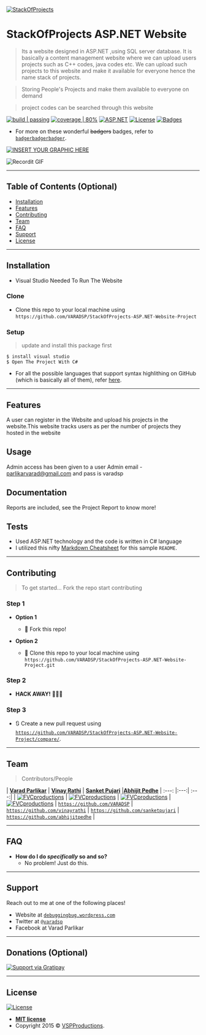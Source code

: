 <a href="#"><img src="stack-sponsor.jpg" title="StackOfProjects" alt="StackOfProjects"></a>


<!-- [![FVCproductions](https://avatars1.githubusercontent.com/u/4284691?v=3&s=200)](http://fvcproductions.com) -->

# StackOfProjects ASP.NET Website

> Its a website designed in ASP.NET ,using SQL server database. It is basically a content management website where we can upload users projects such as C++ codes, java codes etc. We can upload such projects to this website and make it available for everyone hence the name stack of projects.

> Storing People's Projects and make them available to everyone on demand

> project codes can be searched through this website



[![build | passing](http://img.shields.io/travis/badges/badgerbadgerbadger.svg?style=flat-square)](https://travis-ci.org/badges/badgerbadgerbadger)  [![coverage | 80%](http://img.shields.io/coveralls/badges/badgerbadgerbadger.svg?style=flat-square)](https://coveralls.io/r/badges/badgerbadgerbadger) [![ASP.NET](http://img.shields.io/codeclimate/github/badges/badgerbadgerbadger.svg?style=flat-square)](https://codeclimate.com/github/badges/badgerbadgerbadger)   [![License](http://img.shields.io/:license-mit-blue.svg?style=flat-square)](http://badges.mit-license.org) [![Badges](http://img.shields.io/:badges-9/9-ff6799.svg?style=flat-square)](https://github.com/badges/badgerbadgerbadger)

- For more on these wonderful ~~badgers~~ badges, refer to <a href="http://badges.github.io/badgerbadgerbadger/" target="_blank">`badgerbadgerbadger`</a>.


[![INSERT YOUR GRAPHIC HERE](stack-lighting-identity.gif)]()


![Recordit GIF](stackofprojects2.gif)


---

## Table of Contents (Optional)


- [Installation](#installation)
- [Features](#features)
- [Contributing](#contributing)
- [Team](#team)
- [FAQ](#faq)
- [Support](#support)
- [License](#license)


---



## Installation

- Visual Studio Needed To Run The Website


### Clone

- Clone this repo to your local machine using `https://github.com/VARADSP/StackOfProjects-ASP.NET-Website-Project`

### Setup


> update and install this package first

```shell
$ install visual studio
$ Open The Project With C#
```


- For all the possible languages that support syntax highlithing on GitHub (which is basically all of them), refer <a href="https://github.com/github/linguist/blob/master/lib/linguist/languages.yml" target="_blank">here</a>.

---

## Features
A user can register in the Website and upload his projects in the website.This website tracks users as per the number of projects they hosted in the website


## Usage
Admin access has been given to a user
Admin email - parlikarvarad@gmail.com and pass is varadsp
## Documentation
Reports are included, see the Project Report to know more!
## Tests

- Used ASP.NET technology and the code is written in C# language
- I utilized this nifty <a href="https://github.com/adam-p/markdown-here/wiki/Markdown-Cheatsheet" target="_blank">Markdown Cheatsheet</a> for this sample `README`.

---

## Contributing

> To get started...
> Fork the repo
> start contributing

### Step 1

- **Option 1**
    - 🍴 Fork this repo!

- **Option 2**
    - 👯 Clone this repo to your local machine using `https://github.com/VARADSP/StackOfProjects-ASP.NET-Website-Project.git`

### Step 2

- **HACK AWAY!** 🔨🔨🔨

### Step 3

- 🔃 Create a new pull request using <a href="https://github.com/VARADSP/StackOfProjects-ASP.NET-Website-Project/compare/" target="_blank">`https://github.com/VARADSP/StackOfProjects-ASP.NET-Website-Project/compare/`</a>.

---

## Team

>  Contributors/People

| <a href="https://github.com/VARADSP" target="_blank">**Varad Parlikar**</a> | <a href="http://fvcproductions.com" target="_blank">**Vinay Rathi**</a> | <a href="http://fvcproductions.com" target="_blank">**Sanket Pujari**</a> |<a href="http://fvcproductions.com" target="_blank">**Abhijit Pedhe**</a>
| :---: |:---:| :---:|
| [![FVCproductions](vsp.jpg)](https://github.com/VARADSP)    | [![FVCproductions](vinayrathi1.jpg)](http://fvcproductions.com) | [![FVCproductions](sanketpujari1.jpg)](http://fvcproductions.com)  | [![FVCproductions](abhijitpedhe1.jpg)](http://fvcproductions.com)
| <a href="https://github.com/VARADSP" target="_blank">`https://github.com/VARADSP`</a> | <a href="http://github.com/fvcproductions" target="_blank">`https://github.com/vinayrathi`</a> | <a href="http://github.com/fvcproductions" target="_blank">`https://github.com/sanketpujari`</a> | <a href="http://github.com/fvcproductions" target="_blank">`https://github.com/abhijitpedhe`</a> |


---

## FAQ

- **How do I do *specifically* so and so?**
    - No problem! Just do this.

---

## Support

Reach out to me at one of the following places!

- Website at <a href="http://debuggingbug.wordpress.com" target="_blank">`debuggingbug.wordpress.com`</a>
- Twitter at <a href="http://twitter.com/varadsp" target="_blank">`@varadsp`</a>
- Facebook at Varad Parlikar

---

## Donations (Optional)

[![Support via Gratipay](https://cdn.rawgit.com/gratipay/gratipay-badge/2.3.0/dist/gratipay.png)](https://gratipay.com/fvcproductions/)


---

## License

[![License](http://img.shields.io/:license-mit-blue.svg?style=flat-square)](http://badges.mit-license.org)

- **[MIT license](http://opensource.org/licenses/mit-license.php)**
- Copyright 2015 © <a href="http://fvcproductions.com" target="_blank">VSPProductions</a>.
